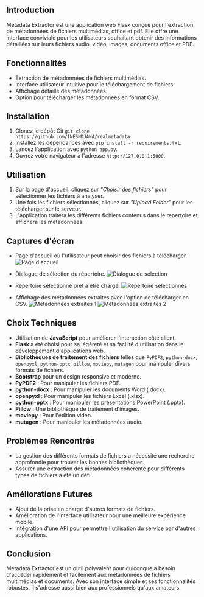 ## Introduction
Metadata Extractor est une application web Flask conçue pour l'extraction de métadonnées de fichiers multimédias, office et pdf. Elle offre une interface conviviale pour les utilisateurs souhaitant obtenir des informations détaillées sur leurs fichiers audio, vidéo, images, documents office et PDF.

## Fonctionnalités
- Extraction de métadonnées de fichiers multimédias.
- Interface utilisateur intuitive pour le téléchargement de fichiers.
- Affichage détaillé des métadonnées.
- Option pour télécharger les métadonnées en format CSV.

## Installation
1. Clonez le dépôt Git `git clone https://github.com/INESNDJANA/realmetadata`
2. Installez les dépendances avec `pip install -r requirements.txt`.
3. Lancez l'application avec `python app.py`.
4. Ouvrez votre navigateur à l'adresse `http://127.0.0.1:5000`.

## Utilisation
1. Sur la page d'accueil, cliquez sur *"Choisir des fichiers"* pour sélectionner les fichiers à analyser.
2. Une fois les fichiers sélectionnés, cliquez sur *"Upload Folder"* pour les télécharger sur le serveur.
3. L'application traitera les différents fichiers contenus dans le repertoire et affichera les métadonnées.

## Captures d'écran
- Page d'accueil où l'utilisateur peut choisir des fichiers à télécharger.
![Page d'accueil](/static/Page_d'acceuil.png)

- Dialogue de sélection du répertoire.
![Dialogue de sélection](/static/Dialogue_de_selection.png)

- Répertoire sélectionné prêt à être chargé.
![Répertoire sélectionnés](/static/Repertoire_selectionné.png)

- Affichage des métadonnées extraites avec l'option de télécharger en CSV.
![Métadonnées extraites 1](/static/Affichage_MetaData_1.png)
![Métadonnées extraites 2](/static/Affichage_MetaData_2.png)

## Choix Techniques
- Utilisation de **JavaScript** pour améliorer l'interaction côté client.
- **Flask** a été choisi pour sa légèreté et sa facilité d'utilisation dans le développement d'applications web.
- **Bibliothèques de traitement des fichiers** telles que `PyPDF2`, `python-docx`, `openpyxl`, `python-pptx`, `pillow`, `moviepy`, `mutagen` pour manipuler divers formats de fichiers.
- **Bootstrap** pour un design responsive et moderne.
- **PyPDF2** : Pour manipuler les fichiers PDF.
- **python-docx** : Pour manipuler les documents Word (.docx).
- **openpyxl** : Pour manipuler les fichiers Excel (.xlsx).
- **python-pptx** : Pour manipuler les présentations PowerPoint (.pptx).
- **Pillow** : Une bibliothèque de traitement d'images.
- **moviepy** : Pour l'édition vidéo.
- **mutagen** : Pour manipuler les métadonnées audio.


## Problèmes Rencontrés
- La gestion des différents formats de fichiers a nécessité une recherche approfondie pour trouver les bonnes bibliothèques.
- Assurer une extraction des métadonnées cohérente pour différents types de fichiers a été un défi.

## Améliorations Futures
- Ajout de la prise en charge d'autres formats de fichiers.
- Amélioration de l'interface utilisateur pour une meilleure expérience mobile.
- Intégration d'une API pour permettre l'utilisation du service par d'autres applications.

## Conclusion
Metadata Extractor est un outil polyvalent pour quiconque a besoin d'accéder rapidement et facilement aux métadonnées de fichiers multimédias et documents. Avec son interface simple et ses fonctionnalités robustes, il s'adresse aussi bien aux professionnels qu'aux amateurs.
